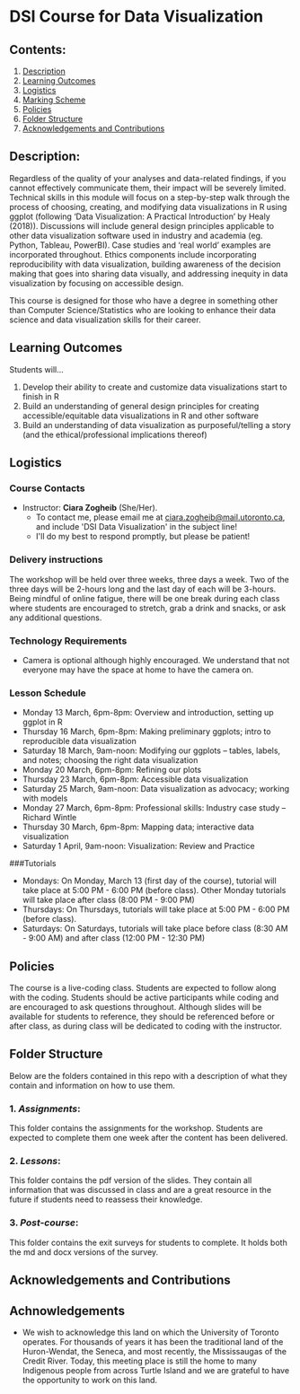 # DSI Course for Data Visualization

## Contents:
1. [Description](https://github.com/rachaellam/dsi-workshop#description)
2. [Learning Outcomes](https://github.com/rachaellam/dsi-workshop#learning-outcomes)
3. [Logistics](https://github.com/rachaellam/dsi-workshop#logistics)
4. [Marking Scheme](https://github.com/rachaellam/dsi-workshop#marking-scheme)
5. [Policies](https://github.com/rachaellam/dsi-workshop#policies)
6. [Folder Structure](https://github.com/rachaellam/dsi-workshop#folder-structure)
7. [Acknowledgements and Contributions](https://github.com/rachaellam/dsi-workshop#acknowledgements-and-contributions)

## Description:
Regardless of the quality of your analyses and data-related findings, if you cannot effectively communicate them, their impact will be severely limited. Technical skills in this module will focus on a step-by-step walk through the process of choosing, creating, and modifying data visualizations in R using ggplot (following ‘Data Visualization: A Practical Introduction’ by Healy (2018)). Discussions will include general design principles applicable to other data visualization software used in industry and academia (eg. Python, Tableau, PowerBI). Case studies and ‘real world’ examples are incorporated throughout. Ethics components include incorporating reproducibility with data visualization, building awareness of the decision making that goes into sharing data visually, and addressing inequity in data visualization by focusing on accessible design.

This course is designed for those who have a degree in something other than Computer Science/Statistics who are looking to enhance their data science and data visualization skills for their career.

## Learning Outcomes
Students will...
1. Develop their ability to create and customize data visualizations start to finish in R
2. Build an understanding of general design principles for creating accessible/equitable data visualizations in R and other software
3. Build an understanding of data visualization as purposeful/telling a story (and the ethical/professional implications thereof)


## Logistics

### Course Contacts
* Instructor: **Ciara Zogheib** (She/Her).
  * To contact me, please email me at ciara.zogheib@mail.utoronto.ca, and include 'DSI Data Visualization' in the subject line!
  * I'll do my best to respond promptly, but please be patient!

### Delivery instructions
The workshop will be held over three weeks, three days a week. Two of the three days will be 2-hours long and the last day of each will be 3-hours. Being mindful of online fatigue, there will be one break during each class where students are encouraged to stretch, grab a drink and snacks, or ask any additional questions.

### Technology Requirements
* Camera is optional although highly encouraged. We understand that not everyone may have the space at home to have the camera on.

### Lesson Schedule
* Monday 13 March, 6pm-8pm: Overview and introduction, setting up ggplot in R
* Thursday 16 March, 6pm-8pm: Making preliminary ggplots; intro to reproducible data visualization
* Saturday 18 March, 9am-noon: Modifying our ggplots – tables, labels, and notes; choosing the right data visualization
* Monday 20 March, 6pm-8pm: Refining our plots
* Thursday 23 March, 6pm-8pm: Accessible data visualization
* Saturday 25 March, 9am-noon: Data visualization as advocacy; working with models
* Monday 27 March, 6pm-8pm: Professional skills: Industry case study – Richard Wintle
* Thursday 30 March, 6pm-8pm: Mapping data; interactive data visualization
* Saturday 1 April, 9am-noon: Visualization: Review and Practice

###Tutorials
* Mondays: On Monday, March 13 (first day of the course), tutorial will take place at 5:00 PM - 6:00 PM (before class). Other Monday tutorials will take place after class (8:00 PM - 9:00 PM)
* Thursdays: On Thursdays, tutorials will take place at 5:00 PM - 6:00 PM (before class).
* Saturdays: On Saturdays, tutorials will take place before class (8:30 AM - 9:00 AM) and after class (12:00 PM - 12:30 PM)

## Policies
The course is a live-coding class. Students are expected to follow along with the coding. Students should be active participants while coding and are encouraged to ask questions throughout. Although slides will be available for students to reference, they should be referenced before or after class, as during class will be dedicated to coding with the instructor.

## Folder Structure
Below are the folders contained in this repo with a description of what they contain and information on how to use them.

### 1. *Assignments*:
This folder contains the assignments for the workshop. Students are expected to complete them one week after the content has been delivered.

### 2. *Lessons*:
This folder contains the pdf version of the slides. They contain all information that was discussed in class and are a great resource in the future if students need to reassess their knowledge.

### 3. *Post-course*:
This folder contains the exit surveys for students to complete. It holds both the md and docx versions of the survey.

## Acknowledgements and Contributions
## Achnowledgements
* We wish to acknowledge this land on which the University of Toronto operates. For thousands of years it has been the traditional land of the Huron-Wendat, the Seneca, and most recently, the Mississaugas of the Credit River. Today, this meeting place is still the home to many Indigenous people from across Turtle Island and we are grateful to have the opportunity to work on this land.
